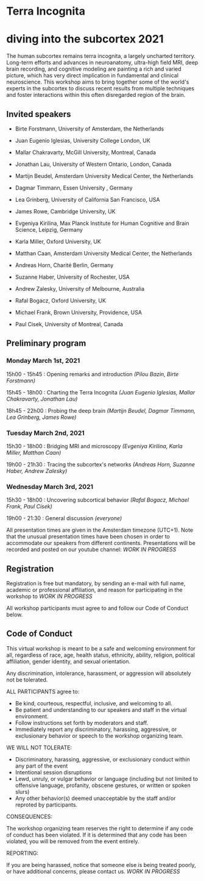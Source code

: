 # Terra Incognita
# diving into the subcortex 2021

The human subcortex remains terra incognita, a largely uncharted territory. Long-term efforts and
advances in neuroanatomy, ultra-high field MRI, deep brain recording, and cognitive modeling are
painting a rich and varied picture, which has very direct implication in fundamental and clinical
neuroscience. This workshop aims to bring together some of the world's experts in the subcortex to
discuss recent results from multiple techniques and foster interactions within this often disregarded
region of the brain.

## Invited speakers

- Birte Forstmann, University of Amsterdam, the Netherlands

- Juan Eugenio Iglesias, University College London, UK
- Mallar Chakravarty, McGill University, Montreal, Canada
- Jonathan Lau, University of Western Ontario, London, Canada

- Martijn Beudel, Amsterdam University Medical Center, the Netherlands
- Dagmar Timmann, Essen University , Germany
- Lea Grinberg, University of California San Francisco, USA
- James Rowe, Cambridge University, UK

- Evgeniya Kirilina, Max Planck Institute for Human Cognitive and Brain Science, Leipzig, Germany
- Karla Miller, Oxford University, UK
- Matthan Caan, Amsterdam University Medical Center, the Netherlands

- Andreas Horn, Charité Berlin, Germany
- Suzanne Haber, University of Rochester, USA
- Andrew Zalesky, University of Melbourne, Australia

- Rafal Bogacz, Oxford University, UK
- Michael Frank, Brown University, Providence, USA
- Paul Cisek, University of Montreal, Canada

## Preliminary program

### Monday March 1st, 2021

15h00 - 15h45
: Opening remarks and introduction _(Pilou Bazin, Birte Forstmann)_

15h45 - 18h00 
: Charting the Terra Incognita _(Juan Eugenio Iglesias, Mallar Chakravarty, Jonathan Lau)_

18h45 - 22h00
: Probing the deep brain _(Martijn Beudel, Dagmar Timmann, Lea Grinberg, James Rowe)_

### Tuesday March 2nd, 2021

15h30 - 18h00 
: Bridging MRI and microscopy _(Evgeniya Kirilina, Karla Miller, Matthan Caan)_

19h00 - 21h30 
: Tracing the subcortex's networks _(Andreas Horn, Suzanne Haber, Andrew Zalesky)_

### Wednesday March 3rd, 2021

15h30 - 18h00 
: Uncovering subcortical behavior _(Rafal Bogacz, Michael Frank, Paul Cisek)_

19h00 - 21:30 
: General discussion _(everyone)_

All presentation times are given in the Amsterdam timezone (UTC+1). Note that the unusual presentation times have been chosen in order to accommodate our speakers from different continents. Presentations will be recorded and posted on our youtube channel: _WORK IN PROGRESS_



## Registration

Registration is free but mandatory, by sending an e-mail with full name, academic or professional affiliation, and reason for participating in the workshop to _WORK IN PROGRESS_

All workshop participants must agree to and follow our Code of Conduct below.


## Code of Conduct

This virtual workshop is meant to be a safe and welcoming environment for all, regardless of race, age, health status, ethnicity, ability, religion, political affiliation, gender identity, and sexual orientation.

Any discrimination, intolerance, harassment, or aggression will absolutely not be tolerated. 

ALL PARTICIPANTS agree to:

- Be kind, courteous, respectful, inclusive, and welcoming to all.
- Be patient and understanding to our speakers and staff in the virtual environment.
- Follow instructions set forth by moderators and staff.
- Immediately report any discriminatory, harassing, aggressive, or exclusionary behavior or speech to the workshop organizing team.

WE WILL NOT TOLERATE:

- Discriminatory, harassing, aggressive, or exclusionary conduct within any part of the event
- Intentional session disruptions
- Lewd, unruly, or vulgar behavior or language (including but not limited to offensive language, profanity, obscene gestures, or written or spoken slurs)
- Any other behavior(s) deemed unacceptable by the staff and/or reproted by participants.

CONSEQUENCES:

The workshop organizing team reserves the right to determine if any code of conduct has been violated. If it is determined that any code has been violated, you will be removed from the event entirely. 

REPORTING:

If you are being harassed, notice that someone else is being treated poorly, or have additional concerns, please contact us. 
_WORK IN PROGRESS_



